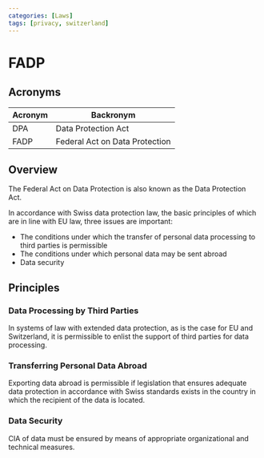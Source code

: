 ```yaml
---
categories: [Laws]
tags: [privacy, switzerland]
---
```


# FADP

## Acronyms

| Acronym | Backronym |
| - | - |
| DPA | Data Protection Act |
| FADP | Federal Act on Data Protection |

## Overview

The Federal Act on Data Protection is also known as the Data Protection Act.

In accordance with Swiss data protection law, the basic principles of which are in line with EU law, three issues are important:

- The conditions under which the transfer of personal data processing to third parties is permissible
- The conditions under which personal data may be sent abroad
- Data security

## Principles

### Data Processing by Third Parties

In systems of law with extended data protection, as is the case for EU and Switzerland, it is permissible to enlist the support of third parties for data processing.

### Transferring Personal Data Abroad

Exporting data abroad is permissible if legislation that ensures adequate data protection in accordance with Swiss standards exists in the country in which the recipient of the data is located.

### Data Security

CIA of data must be ensured by means of appropriate organizational and technical measures.
